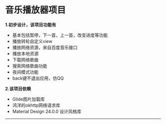 
# **音乐播放器项目**

**1.初步设计，该项目功能有**
    
 - 基本包括暂停，下一首，上一首，改变进度等功能
 - 播放转轮自定义view
 - 播放网络资源，来自百度音乐接口
 - 播放本地资源
 - 下载网络歌曲
 - 搜索网络歌曲功能
 - 夜间模式功能
 - back键不退出应用，仿QQ
 
**2.该项目依赖**
  - Glide图片加载库
  - 鸿洋的okhttp网络请求库
  - Material Design 24.0.0 设计风格库
----------

